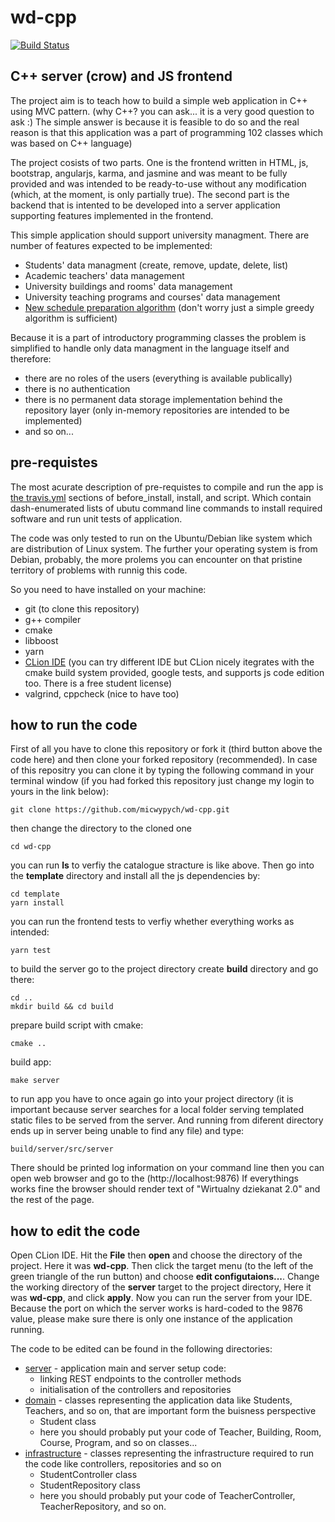 # wd-cpp

[![Build Status](https://travis-ci.org/micwypych/wd-cpp.svg?branch=master)](https://travis-ci.org/micwypych/wd-cpp)

## C++ server (crow) and JS frontend

The project aim is to teach how to build a simple web application in C++ using MVC pattern. (why C++? you can ask... it is a very good question to ask :) The simple answer is because it is feasible to do so and the real reason is that this application was a part of programming 102 classes which was based on C++ language)

The project cosists of two parts. One is the frontend written in HTML, js, bootstrap, angularjs, karma, and jasmine and was meant to be fully provided and was intended to be ready-to-use without any modification (which, at the moment, is only partially true).
The second part is the backend that is intented to be developed into a server application supporting features implemented in the frontend. 

This simple application should support university managment. There are number of features expected to be implemented:
  * Students' data managment (create, remove, update, delete, list)
  * Academic teachers' data management
  * University buildings and rooms' data management
  * University teaching programs and courses' data management
  * [New schedule preparation algorithm](https://ai.ia.agh.edu.pl) (don't worry just a simple greedy algorithm is sufficient)
  
Because it is a part of introductory programming classes the problem is simplified to handle only data managment in the language itself and therefore:
  * there are no roles of the users (everything is available publically)
  * there is no authentication 
  * there is no permanent data storage implementation behind the repository layer (only in-memory repositories are intended to be implemented)
  * and so on...
  

## pre-requistes 
The most acurate description of pre-requistes to compile and run the app is [the travis.yml](.travis.yml) sections of before_install, install, and script. Which contain dash-enumerated lists of ubutu command line commands to install required software and run unit tests of application.

The code was only tested to run on the Ubuntu/Debian like system which are distribution of Linux system. The further your operating system is from Debian, probably, the more prolems you can encounter on that pristine territory of problems with runnig this code.

So you need to have installed on your machine:
  * git (to clone this repository)
  * g++ compiler
  * cmake 
  * libboost
  * yarn 
  * [CLion IDE](https://www.jetbrains.com/clion/) (you can try different IDE but CLion nicely itegrates with the cmake build system provided, google tests, and supports js code edition too. There is a free student license)
  * valgrind, cppcheck (nice to have too)
  
## how to run the code
First of all you have to clone this repository or fork it (third button above the code here) and then clone your forked repository (recommended). In case of this repositry you can clone it by typing the following command in your terminal window (if you had forked this repository just change my login to yours in the link below):
```
git clone https://github.com/micwypych/wd-cpp.git
```
then change the directory to the cloned one
```
cd wd-cpp
```
you can run **ls** to verfiy the catalogue stracture is like above.
Then go into the **template** directory and install all the js dependencies by:
```
cd template
yarn install
```
you can run the frontend tests to verfiy whether everything works as intended:
```
yarn test
```
to build the server go to the project directory create **build** directory and go there:
```
cd ..
mkdir build && cd build
```
prepare build script with cmake:
```
cmake ..
```
build app:
```
make server
```
to run app you have to once again go into your project directory (it is important because server searches for a local folder serving templated static files to be served from the server. And running from diferent directory ends up in server being unable to find any file) and type:
```
build/server/src/server
```
There should be printed log information on your command line then you can open web browser and go to the (http://localhost:9876)
If everythings works fine the browser should render text of "Wirtualny dziekanat 2.0" and the rest of the page.

## how to edit the code
Open CLion IDE. Hit the **File** then **open** and choose the directory of the project. Here it was **wd-cpp**.
Then click the target menu (to the left of the green triangle of the run button) and choose **edit configutaions...**.
Change the working directory of the **server** target to the project directory, Here it was **wd-cpp**, and click **apply**. Now you can run the server from your IDE. Because the port on which the server works is hard-coded to the 9876 value, please make sure there is only one instance of the application running. 


The code to be edited can be found in the following directories:
  * [server](server) - application main and server setup code: 
    * linking REST endpoints to the controller methods
    * initialisation of the controllers and repositories
  * [domain](server/src/domain) - classes representing the application data like Students, Teachers, and so on, that are important form the buisness perspective 
    * Student class
    * here you should probably put your code of Teacher, Building, Room, Course, Program, and so on classes...
  * [infrastructure](server/src/infrastructure) - classes representing the infrastructure required to run the code like controllers, repositories and so on
    * StudentController class
    * StudentRepository class
    * here you should probably put your code of TeacherController, TeacherRepository, and so on.



